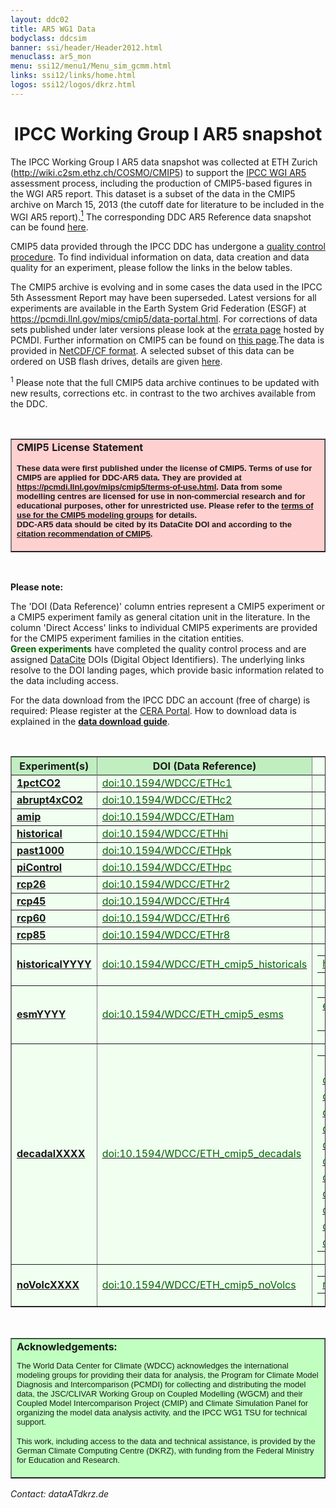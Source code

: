 ```yaml
---
layout: ddc02
title: AR5 WG1 Data
bodyclass: ddcsim
banner: ssi/header/Header2012.html
menuclass: ar5_mon
menu: ssi12/menu1/Menu_sim_gcmm.html
links: ssi12/links/home.html
logos: ssi12/logos/dkrz.html
---
```

<div id="pagetitle-ln">
<h1 align="CENTER">IPCC Working Group I AR5 snapshot</h1>
</div>

<p>The IPCC Working Group I AR5 data snapshot was collected at ETH Zurich (<a target="_blank" href="http://wiki.c2sm.ethz.ch/COSMO/CMIP5">http://wiki.c2sm.ethz.ch/COSMO/CMIP5</a>) to support the <a target="_blank" href="http://www.climatechange2013.org">IPCC WGI AR5</a> assessment process, including the production of CMIP5-based figures in the WGI AR5 report. This dataset is a subset of the data in the CMIP5 archive on March 15, 2013 (the cutoff date for literature to be included in the WGI AR5 report).<a href="#footnote-ESGF-data"><sup>1</sup></a> The corresponding DDC AR5 Reference data snapshot can be found <a target="_blank" href="Reference-Archive.html">here</a>.</p>

<!-- <p>The IPCC Working Group I AR5 snapshot represent the subset of data sets from the distributed CMIP5 (<a target="_blank" href="https://pcmdi.llnl.gov/mips/cmip5/">Coupled Model Intercomparison Project Phase 5</a>) Data Archive, which was collected by the <a target="_blank" href="http://wiki.c2sm.ethz.ch/COSMO/CMIP5">ETH Zurich in support of IPCC AR5 WGI</a> until March 15, 2013. The DDC AR5 Reference data snapshot can be found <a target="_blank" href="Reference-Archive.html">here</a>.</p> -->

<p>CMIP5 data provided through the IPCC DDC has undergone a <a target="_blank" href="http://cmip5qc.wdc-climate.de">quality control procedure</a>. To find individual information on data, data creation and data quality for an experiment, please follow the links in the below tables.</p>

<p>The CMIP5 archive is evolving and in some cases the data used in the IPCC 5th Assessment Report may have been superseded. Latest versions for all experiments are available in the Earth System Grid Federation (ESGF) at <a target="_blank" href="https://pcmdi.llnl.gov/mips/cmip5/data-portal.html">https://pcmdi.llnl.gov/mips/cmip5/data-portal.html</a>. For corrections of data sets published under later versions please look at the <a target="_blank" href="https://pcmdi.llnl.gov/mips/cmip5/errata.html">errata page</a> hosted by PCMDI. Further information on CMIP5 can be found on <a target="_blank" href="https://pcmdi.llnl.gov/mips/cmip5/">this page</a>.The data is provided in <a href="/sim/gcm_monthly/INFO/formats.html">NetCDF/CF format</a>. A selected subset of this data can be ordered on USB flash drives, details are given <a href="/sim/gcm_monthly/INFO/dvd_data.html">here</a>.</p>

<!-- <p>For corrections of data sets published under later versions in the ESGF please look at the <a target="_blank" href="http://cmip-pcmdi.llnl.gov/cmip5/errata/cmip5errata.html">errata page</a> hosted by PCMDI. Further information on CMIP5 can be found on <a target="_blank" href="http://cmip-pcmdi.llnl.gov/cmip5/">this page</a>.</p> -->
<p id="footnote-ESGF-data"><sup>1</sup> Please note that the full CMIP5 data archive continues to be updated with new results, corrections etc. in contrast to the two archives available from the DDC.</p>


<br>
<table width="75%" cellspacing="0" cellpadding="3" border="1" align="center" table="">
<tbody>
<tr>
<td bgcolor="#ffd0d0">
<b>CMIP5 License Statement</b>
<p>
<font size="-1" face="arial">
<b>These data were first published under the license of CMIP5. Terms of use for CMIP5 are applied for DDC-AR5 data. They are provided at <a target="_blank" href="https://pcmdi.llnl.gov/mips/cmip5/terms-of-use.html">https://pcmdi.llnl.gov/mips/cmip5/terms-of-use.html</a>. Data from some modelling centres are licensed for use in non-commercial research and for educational purposes, other for unrestricted use. Please refer to the <a target="_blank" href="https://pcmdi.llnl.gov/mips/cmip5/docs/CMIP5_modeling_groups.pdf">terms of use for the CMIP5 modeling groups</a> for details. 
<br>
DDC-AR5 data should be cited by its DataCite DOI and according to the <a target="_blank" href="https://pcmdi.llnl.gov/mips/cmip5/citation.html">citation recommendation of CMIP5</a>.</b>
</font>
</p>
</td>
</tr>
</tbody>
</table>
<p>&nbsp;</p>

<p><strong>Please note:</strong></p>
<p>The 'DOI (Data Reference)' column entries represent a CMIP5 experiment or a CMIP5 experiment family as general citation unit in the literature. In the column 'Direct Access' links to individual CMIP5 experiments are provided for the CMIP5 experiment families in the citation entities. <br>
<span style="color:darkgreen"><strong>Green experiments</strong></span> have completed the quality control process and are assigned <a target="_blank" href="http://datacite.org">DataCite</a> DOIs (Digital Object Identifiers). The underlying links resolve to the DOI landing pages, which provide basic information related to the data including access.</p>
<!-- For <span style="color:LightSlateGrey"><strong>grey experiments</strong></span> the data is archived at least at WDCC (stable data). The quality control process is ongoing. The underlying links resolve to web pages displaying basic information related to the data including access.<br> -->
<p>
For the data download from the IPCC DDC an account (free of charge) is required: Please register at the <a href="http://cera-www.dkrz.de" target="_blank">CERA Portal</a>. How to download data is explained in the <b><a target="_blank" href="https://cera-www.dkrz.de/WDCC/ui/cerasearch/info?site=IPCC-DDC-AR5-data">data download guide</a></b>.
</p>

<!-- <p>&nbsp;</p>

<h2 align="CENTER">Long-Term Scenarios (century and longer)</h2> 
-->

<p>&nbsp;</p>

<table id="customers" width="75%" border="1" cellpadding="3" bgcolor="#f0fFf0"  align="center">
<tbody>
<tr>
<th bgcolor="#c0eec0">Experiment(s)</th>
<th bgcolor="#c0eec0">DOI (Data Reference)</th>
<th>Direct Access</th>
</tr>
<tr></tr>
<!-- darkgreen doi:10.1594/WDCC/-->
<tr>
<td align="left"><strong><a href="CMIP5-Experiments.html#1pctCO2" target="_blank">1pctCO2</a></strong></td>
<td align="left"><a target="_blank" href="https://doi.org/10.1594/WDCC/ETHc1"><span style="color:darkgreen">doi:10.1594/WDCC/ETHc1</span></a></td>
<td align="left"></td>
</tr>

<tr>
<td align="left"><strong><a href="CMIP5-Experiments.html#abrupt4xCO2" target="_blank">abrupt4xCO2</a></strong></td>
<td align="left"><a target="_blank" href="https://doi.org/10.1594/WDCC/ETHc2"><span style="color:darkgreen">doi:10.1594/WDCC/ETHc2</span></a></td>
<td align="left"></td>
</tr>

<tr>
<td align="left"><strong><a href="CMIP5-Experiments.html#amip" target="_blank">amip</a></strong></td>
<td align="left"><a target="_blank" href="https://doi.org/10.1594/WDCC/ETHam"><span style="color:darkgreen">doi:10.1594/WDCC/ETHam</span></a></td>
<td align="left"></td>
</tr>

<tr>
<td align="left"><strong><a href="CMIP5-Experiments.html#historical" target="_blank">historical</a></strong></td>
<td align="left"><a target="_blank" href="https://doi.org/10.1594/WDCC/ETHhi"><span style="color:darkgreen">doi:10.1594/WDCC/ETHhi</span></a></td>
<td align="left"></td>
</tr> 

<tr>
<td align="left"><strong><a href="CMIP5-Experiments.html#past1000" target="_blank">past1000</a></strong></td>
<td align="left"><a target="_blank" href="https://doi.org/10.1594/WDCC/ETHpk"><span style="color:darkgreen">doi:10.1594/WDCC/ETHpk</span></a></td>
<td align="left"></td>
</tr>

<tr>
<td align="left"><strong><a href="CMIP5-Experiments.html#piControl" target="_blank">piControl</a></strong></td>
<td align="left"><a target="_blank" href="https://doi.org/10.1594/WDCC/ETHpc"><span style="color:darkgreen">doi:10.1594/WDCC/ETHpc</span></a></td>
<td align="left"></td>
</tr>

<tr>
<td align="left"><strong><a href="CMIP5-Experiments.html#rcp26" target="_blank">rcp26</a></strong></td>
<td align="left"><a target="_blank" href="https://doi.org/10.1594/WDCC/ETHr2"><span style="color:darkgreen">doi:10.1594/WDCC/ETHr2</span></a></td>
<td align="left"></td>
</tr>

<tr>
<td align="left"><strong><a href="CMIP5-Experiments.html#rcp45" target="_blank">rcp45</a></strong></td>
<td align="left"><a target="_blank" href="https://doi.org/10.1594/WDCC/ETHr4"><span style="color:darkgreen">doi:10.1594/WDCC/ETHr4</span></a></td>
<td align="left"></td>
</tr>

<tr>
<td align="left"><strong><a href="CMIP5-Experiments.html#rcp60" target="_blank">rcp60</a></strong></td>
<td align="left"><a target="_blank" href="https://doi.org/10.1594/WDCC/ETHr6"><span style="color:darkgreen">doi:10.1594/WDCC/ETHr6</span></a></td>
<td align="left"></td>
</tr>

<tr>
<td align="left"><strong><a href="CMIP5-Experiments.html#rcp85" target="_blank">rcp85</a></strong></td>
<td align="left"><a target="_blank" href="https://doi.org/10.1594/WDCC/ETHr8"><span style="color:darkgreen">doi:10.1594/WDCC/ETHr8</span></a></td>
<td align="left"></td>
</tr>

<tr>
<td align="left"><strong><a href="CMIP5-Experiments.html#historical" target="_blank">historicalYYYY</a></strong></td>
<td align="left"><a target="_blank" href="https://doi.org/10.1594/WDCC/ETH_cmip5_historicals"><span style="color:darkgreen">doi:10.1594/WDCC/ETH_cmip5_historicals</span></a></td>
<td align="left">
<table cellpadding="3">
<tr>
  <td align="left"><a target="_blank" href="http://cera-www.dkrz.de/WDCC/ui/Compact.jsp?acronym=ETHhx"><span style="color:darkgreen">historicalExt</span></a></td>
  <td align="left"><a target="_blank" href="http://cera-www.dkrz.de/WDCC/ui/Compact.jsp?acronym=ETHhg"><span style="color:darkgreen">historicalGHG</span></a></td>
  <td align="left"><a target="_blank" href="http://cera-www.dkrz.de/WDCC/ui/Compact.jsp?acronym=ETHhm"><span style="color:darkgreen">historicalMisc</span></a></td>
  <td align="left"><a target="_blank" href="http://cera-www.dkrz.de/WDCC/ui/Compact.jsp?acronym=ETHhn"><span style="color:darkgreen">historicalNat</span></a></td>
</tr>
</table>
</td>
</tr>

<tr>
<td align="left"><strong><a href="CMIP5-Experiments.html#esmControl" target="_blank">esmYYYY</a></strong></td>
<td align="left"><a target="_blank" href="https://doi.org/10.1594/WDCC/ETH_cmip5_esms"><span style="color:darkgreen">doi:10.1594/WDCC/ETH_cmip5_esms</span></a></td>
<td align="left">
<table cellpadding="3">
<tr>
  <td align="left"><a target="_blank" href="http://cera-www.dkrz.de/WDCC/ui/Compact.jsp?acronym=ETHeh"><span style="color:darkgreen">esmHistorical</span></a></td>
  <td align="left"><a target="_blank" href="http://cera-www.dkrz.de/WDCC/ui/Compact.jsp?acronym=ETHe1"><span style="color:darkgreen">esmFdbk1</span></a></td>
  <td align="left"><a target="_blank" href="http://cera-www.dkrz.de/WDCC/ui/Compact.jsp?acronym=ETHx1"><span style="color:darkgreen">esmFixClim1</span></a></td>
  <td align="left"><a target="_blank" href="http://cera-www.dkrz.de/WDCC/ui/Compact.jsp?acronym=ETHe8"><span style="color:darkgreen">esmrcp85</span></a></td>
</tr>
<tr>
  <td></td>
  <td></td>
  <td align="left"><a target="_blank" href="http://cera-www.dkrz.de/WDCC/ui/Compact.jsp?acronym=ETHx2"><span style="color:darkgreen">esmFixClim2</span></a></td>
  <td></td>
</tr>
</table>
</td>
</tr>

<!-- <tr></tr>

</tbody>
</table>
<p>&nbsp;</p>

<h2 align="CENTER">Near-Term Scenarios (decadal)</h2>

<p>&nbsp;</p>

<table id="customers" width="75%" border="1" cellpadding="3" bgcolor="#f0fFf0"  align="center">
<tbody>
<tr>
<th bgcolor="#c0eec0">Experiment(s)</th>
<th bgcolor="#c0eec0">DOI (Data Reference)</th>
<th>Direct Access</th>
</tr>
<tr></tr>
-->

<tr>
<td align="left"><strong><a href="CMIP5-Experiments.html#decadal" target="_blank">decadalXXXX</a></strong></td>
<td align="left"><a target="_blank" href="https://doi.org/10.1594/WDCC/ETH_cmip5_decadals"><span style="color:darkgreen">doi:10.1594/WDCC/ETH_cmip5_decadals</span></a></td>
<td align="left">
<table cellpadding="3">
<tr>
  <td></td>
  <td></td>
  <td></td>
  <td></td>
  <td align="left"><a target="_blank" href="http://cera-www.dkrz.de/WDCC/ui/Compact.jsp?acronym=ETH59"><span style="color:darkgreen">decadal1959</span></a></td>
</tr>
<tr>
  <td align="left"><a target="_blank" href="http://cera-www.dkrz.de/WDCC/ui/Compact.jsp?acronym=ETH60"><span style="color:darkgreen">decadal1960</span></a></td>
  <td align="left"><a target="_blank" href="http://cera-www.dkrz.de/WDCC/ui/Compact.jsp?acronym=ETH61"><span style="color:darkgreen">decadal1961</span></a></td>
  <td align="left"><a target="_blank" href="http://cera-www.dkrz.de/WDCC/ui/Compact.jsp?acronym=ETH62"><span style="color:darkgreen">decadal1962</span></a></td>
  <td align="left"><a target="_blank" href="http://cera-www.dkrz.de/WDCC/ui/Compact.jsp?acronym=ETH63"><span style="color:darkgreen">decadal1963</span></a></td>
  <td align="left"><a target="_blank" href="http://cera-www.dkrz.de/WDCC/ui/Compact.jsp?acronym=ETH64"><span style="color:darkgreen">decadal1964</span></a></td>
</tr>
<tr>
  <td align="left"><a target="_blank" href="http://cera-www.dkrz.de/WDCC/ui/Compact.jsp?acronym=ETH65"><span style="color:darkgreen">decadal1965</span></a></td>
  <td align="left"><a target="_blank" href="http://cera-www.dkrz.de/WDCC/ui/Compact.jsp?acronym=ETH66"><span style="color:darkgreen">decadal1966</span></a></td>
  <td align="left"><a target="_blank" href="http://cera-www.dkrz.de/WDCC/ui/Compact.jsp?acronym=ETH67"><span style="color:darkgreen">decadal1967</span></a></td>
  <td align="left"><a target="_blank" href="http://cera-www.dkrz.de/WDCC/ui/Compact.jsp?acronym=ETH68"><span style="color:darkgreen">decadal1968</span></a></td>
  <td align="left"><a target="_blank" href="http://cera-www.dkrz.de/WDCC/ui/Compact.jsp?acronym=ETH69"><span style="color:darkgreen">decadal1969</span></a></td>
</tr>
<tr>
  <td align="left"><a target="_blank" href="http://cera-www.dkrz.de/WDCC/ui/Compact.jsp?acronym=ETH70"><span style="color:darkgreen">decadal1970</span></a></td>
  <td align="left"><a target="_blank" href="http://cera-www.dkrz.de/WDCC/ui/Compact.jsp?acronym=ETH71"><span style="color:darkgreen">decadal1971</span></a></td>
  <td align="left"><a target="_blank" href="http://cera-www.dkrz.de/WDCC/ui/Compact.jsp?acronym=ETH72"><span style="color:darkgreen">decadal1972</span></a></td>
  <td align="left"><a target="_blank" href="http://cera-www.dkrz.de/WDCC/ui/Compact.jsp?acronym=ETH73"><span style="color:darkgreen">decadal1973</span></a></td>
  <td align="left"><a target="_blank" href="http://cera-www.dkrz.de/WDCC/ui/Compact.jsp?acronym=ETH74"><span style="color:darkgreen">decadal1974</span></a></td>
</tr>
<tr>
  <td align="left"><a target="_blank" href="http://cera-www.dkrz.de/WDCC/ui/Compact.jsp?acronym=ETH75"><span style="color:darkgreen">decadal1975</span></a></td>
  <td align="left"><a target="_blank" href="http://cera-www.dkrz.de/WDCC/ui/Compact.jsp?acronym=ETH76"><span style="color:darkgreen">decadal1976</span></a></td>
  <td align="left"><a target="_blank" href="http://cera-www.dkrz.de/WDCC/ui/Compact.jsp?acronym=ETH77"><span style="color:darkgreen">decadal1977</span></a></td>
  <td align="left"><a target="_blank" href="http://cera-www.dkrz.de/WDCC/ui/Compact.jsp?acronym=ETH78"><span style="color:darkgreen">decadal1978</span></a></td>
  <td align="left"><a target="_blank" href="http://cera-www.dkrz.de/WDCC/ui/Compact.jsp?acronym=ETH79"><span style="color:darkgreen">decadal1979</span></a></td>
</tr>
<tr>
  <td align="left"><a target="_blank" href="http://cera-www.dkrz.de/WDCC/ui/Compact.jsp?acronym=ETH80"><span style="color:darkgreen">decadal1980</span></a></td>
  <td align="left"><a target="_blank" href="http://cera-www.dkrz.de/WDCC/ui/Compact.jsp?acronym=ETH81"><span style="color:darkgreen">decadal1981</span></a></td>
  <td align="left"><a target="_blank" href="http://cera-www.dkrz.de/WDCC/ui/Compact.jsp?acronym=ETH82"><span style="color:darkgreen">decadal1982</span></a></td>
  <td align="left"><a target="_blank" href="http://cera-www.dkrz.de/WDCC/ui/Compact.jsp?acronym=ETH83"><span style="color:darkgreen">decadal1983</span></a></td>
  <td align="left"><a target="_blank" href="http://cera-www.dkrz.de/WDCC/ui/Compact.jsp?acronym=ETH84"><span style="color:darkgreen">decadal1984</span></a></td>
</tr>
<tr>
  <td align="left"><a target="_blank" href="http://cera-www.dkrz.de/WDCC/ui/Compact.jsp?acronym=ETH85"><span style="color:darkgreen">decadal1985</span></a></td>
  <td align="left"><a target="_blank" href="http://cera-www.dkrz.de/WDCC/ui/Compact.jsp?acronym=ETH86"><span style="color:darkgreen">decadal1986</span></a></td>
  <td align="left"><a target="_blank" href="http://cera-www.dkrz.de/WDCC/ui/Compact.jsp?acronym=ETH87"><span style="color:darkgreen">decadal1987</span></a></td>
  <td align="left"><a target="_blank" href="http://cera-www.dkrz.de/WDCC/ui/Compact.jsp?acronym=ETH88"><span style="color:darkgreen">decadal1988</span></a></td>
  <td align="left"><a target="_blank" href="http://cera-www.dkrz.de/WDCC/ui/Compact.jsp?acronym=ETH89"><span style="color:darkgreen">decadal1989</span></a></td>
</tr>
<tr>
  <td align="left"><a target="_blank" href="http://cera-www.dkrz.de/WDCC/ui/Compact.jsp?acronym=ETH90"><span style="color:darkgreen">decadal1990</span></a></td>
  <td align="left"><a target="_blank" href="http://cera-www.dkrz.de/WDCC/ui/Compact.jsp?acronym=ETH91"><span style="color:darkgreen">decadal1991</span></a></td>
  <td align="left"><a target="_blank" href="http://cera-www.dkrz.de/WDCC/ui/Compact.jsp?acronym=ETH92"><span style="color:darkgreen">decadal1992</span></a></td>
  <td align="left"><a target="_blank" href="http://cera-www.dkrz.de/WDCC/ui/Compact.jsp?acronym=ETH93"><span style="color:darkgreen">decadal1993</span></a></td>
  <td align="left"><a target="_blank" href="http://cera-www.dkrz.de/WDCC/ui/Compact.jsp?acronym=ETH94"><span style="color:darkgreen">decadal1994</span></a></td>
</tr>
<tr>
  <td align="left"><a target="_blank" href="http://cera-www.dkrz.de/WDCC/ui/Compact.jsp?acronym=ETH95"><span style="color:darkgreen">decadal1995</span></a></td>
  <td align="left"><a target="_blank" href="http://cera-www.dkrz.de/WDCC/ui/Compact.jsp?acronym=ETH96"><span style="color:darkgreen">decadal1996</span></a></td>
  <td align="left"><a target="_blank" href="http://cera-www.dkrz.de/WDCC/ui/Compact.jsp?acronym=ETH97"><span style="color:darkgreen">decadal1997</span></a></td>
  <td align="left"><a target="_blank" href="http://cera-www.dkrz.de/WDCC/ui/Compact.jsp?acronym=ETH98"><span style="color:darkgreen">decadal1998</span></a></td>
  <td align="left"><a target="_blank" href="http://cera-www.dkrz.de/WDCC/ui/Compact.jsp?acronym=ETH99"><span style="color:darkgreen">decadal1999</span></a></td>
</tr>
<tr>
  <td align="left"><a target="_blank" href="http://cera-www.dkrz.de/WDCC/ui/Compact.jsp?acronym=ETH00"><span style="color:darkgreen">decadal2000</span></a></td>
  <td align="left"><a target="_blank" href="http://cera-www.dkrz.de/WDCC/ui/Compact.jsp?acronym=ETH01"><span style="color:darkgreen">decadal2001</span></a></td>
  <td align="left"><a target="_blank" href="http://cera-www.dkrz.de/WDCC/ui/Compact.jsp?acronym=ETH02"><span style="color:darkgreen">decadal2002</span></a></td>
  <td align="left"><a target="_blank" href="http://cera-www.dkrz.de/WDCC/ui/Compact.jsp?acronym=ETH03"><span style="color:darkgreen">decadal2003</span></a></td>
  <td align="left"><a target="_blank" href="http://cera-www.dkrz.de/WDCC/ui/Compact.jsp?acronym=ETH04"><span style="color:darkgreen">decadal2004</span></a></td>
</tr>
<tr>
  <td align="left"><a target="_blank" href="http://cera-www.dkrz.de/WDCC/ui/Compact.jsp?acronym=ETH05"><span style="color:darkgreen">decadal2005</span></a></td>
  <td align="left"><a target="_blank" href="http://cera-www.dkrz.de/WDCC/ui/Compact.jsp?acronym=ETH06"><span style="color:darkgreen">decadal2006</span></a></td>
  <td align="left"><a target="_blank" href="http://cera-www.dkrz.de/WDCC/ui/Compact.jsp?acronym=ETH07"><span style="color:darkgreen">decadal2007</span></a></td>
  <td align="left"><a target="_blank" href="http://cera-www.dkrz.de/WDCC/ui/Compact.jsp?acronym=ETH08"><span style="color:darkgreen">decadal2008</span></a></td>
  <td align="left"><a target="_blank" href="http://cera-www.dkrz.de/WDCC/ui/Compact.jsp?acronym=ETH09"><span style="color:darkgreen">decadal2009</span></a></td>
</tr>
<tr>
  <td align="left"><a target="_blank" href="http://cera-www.dkrz.de/WDCC/ui/Compact.jsp?acronym=ETH10"><span style="color:darkgreen">decadal2010</span></a></td>
  <td align="left"><a target="_blank" href="http://cera-www.dkrz.de/WDCC/ui/Compact.jsp?acronym=ETH11"><span style="color:darkgreen">decadal2011</span></a></td>
  <td align="left"><a target="_blank" href="http://cera-www.dkrz.de/WDCC/ui/Compact.jsp?acronym=ETH12"><span style="color:darkgreen">decadal2012</span></a></td>
  <td></td>
  <td></td>
</tr>
</table>
</td>
</tr>

<tr>
<td align="left"><strong><a href="CMIP5-Experiments.html#noVolc1960" target="_blank">noVolcXXXX</a></strong></td>
<td align="left"><a target="_blank" href="https://doi.org/10.1594/WDCC/ETH_cmip5_noVolcs"><span style="color:darkgreen">doi:10.1594/WDCC/ETH_cmip5_noVolcs</span></a></td>
<td align="left">
<table cellpadding="3">
<tr>
  <td align="left"><a target="_blank" href="http://cera-www.dkrz.de/WDCC/ui/Compact.jsp?acronym=ETHv6"><span style="color:darkgreen">noVolc1960</span></a></td>
  <td align="left"><a target="_blank" href="http://cera-www.dkrz.de/WDCC/ui/Compact.jsp?acronym=ETHv7"><span style="color:darkgreen">noVolc1975</span></a></td>
  <td align="left"><a target="_blank" href="http://cera-www.dkrz.de/WDCC/ui/Compact.jsp?acronym=ETHv0"><span style="color:darkgreen">noVolc1980</span></a></td>
  <td align="left"><a target="_blank" href="http://cera-www.dkrz.de/WDCC/ui/Compact.jsp?acronym=ETHv8"><span style="color:darkgreen">noVolc1985</span></a></td>
  <td align="left"><a target="_blank" href="http://cera-www.dkrz.de/WDCC/ui/Compact.jsp?acronym=ETHv9"><span style="color:darkgreen">noVolc1990</span></a></td>
</tr>
</table>
</td>
</tr>

<tr></tr>

</tbody>
</table>

<p align="CENTER">&nbsp;</p>

<table width="95%" cellspacing="0" cellpadding="3" border="1" align="center" table="">
<tbody>
<tr>
<td bgcolor="#c0ffc0">
<b>Acknowledgements:</b>
<br>
<font size="-1" face="arial">
<p>The World Data Center for Climate (WDCC) acknowledges the international modeling groups for providing their data for analysis, the Program for Climate Model Diagnosis and Intercomparison (PCMDI) for collecting and distributing the model data, the JSC/CLIVAR Working Group on Coupled Modelling (WGCM) and their Coupled Model Intercomparison Project (CMIP) and Climate Simulation Panel for organizing the model data analysis activity, and the IPCC WG1 TSU for technical support.</p>
</font>
<p>
<font size="-1" face="arial">This work, including access to the data and technical assistance, is provided by the German Climate Computing Centre (DKRZ), with funding from the Federal Ministry for Education and Research.</font>
</p>
</td>
</tr>
</tbody>
</table>

<p align="left">
<i>Contact: dataATdkrz.de</i></p>


